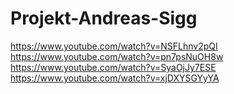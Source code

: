 # Projekt-Andreas-Sigg
https://www.youtube.com/watch?v=NSFLhnv2pQI
https://www.youtube.com/watch?v=pn7psNuOH8w
https://www.youtube.com/watch?v=SyaOjJy7ESE
https://www.youtube.com/watch?v=xjDXYSGYyYA
